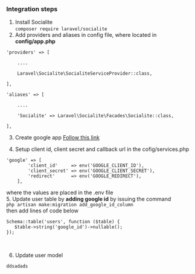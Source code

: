 
### Integration steps
1. Install Socialite <br>
`composer require laravel/socialite`
2. Add providers and aliases in config file, where located in **config/app.php**
```
'providers' => [

    ....

    Laravel\Socialite\SocialiteServiceProvider::class,

],

'aliases' => [

    ....

    'Socialite' => Laravel\Socialite\Facades\Socialite::class,

],
```
3. Create google app 
[Follow this link](https://console.developers.google.com)

4. Setup client id, client secret and callback url in the cofig/services.php
```
'google' => [
        'client_id'     => env('GOOGLE_CLIENT_ID'),
        'client_secret' => env('GOOGLE_CLIENT_SECRET'),
        'redirect'      => env('GOOGLE_REDIRECT'),
    ],
 ```
where the values are placed in the .env file <br>
5. Update user table by **adding google id** by issuing the command<br>
`
php artisan make:migration add_google_id_column
`
<br>then add lines of code below
```
Schema::table('users', function ($table) {
   $table->string('google_id')->nullable();
});
```
<br>

6. Update user model
```
ddsadads
```
